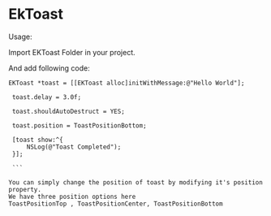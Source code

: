 # EkToast
Usage:

Import EKToast Folder in your project.

And add following code:
   ``` 
   EKToast *toast = [[EKToast alloc]initWithMessage:@"Hello World"];
   
    toast.delay = 3.0f;
    
    toast.shouldAutoDestruct = YES;
    
    toast.position = ToastPositionBottom;
    
    [toast show:^{
        NSLog(@"Toast Completed");
    }];
    
    ```
    
You can simply change the position of toast by modifying it's position property. 
We have three position options here
ToastPositionTop , ToastPositionCenter, ToastPositionBottom
